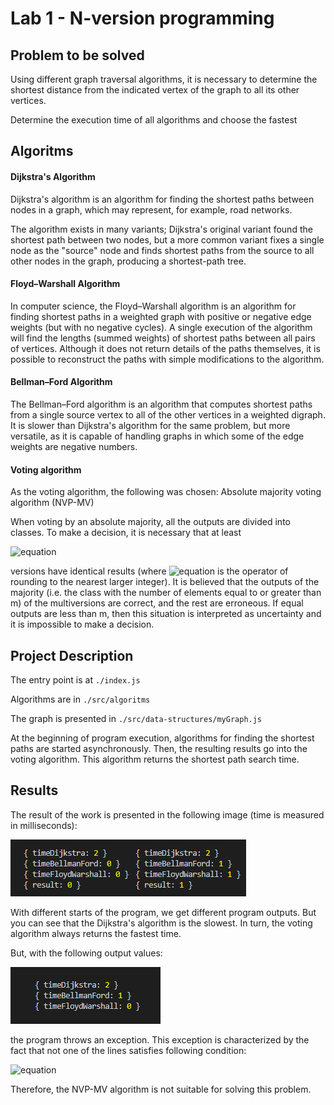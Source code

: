 # Lab 1 - N-version programming

## Problem to be solved

Using different graph traversal algorithms, it is necessary to determine the
shortest distance from the indicated vertex of the graph to all its other vertices.

Determine the execution time of all algorithms and choose the fastest

## Algoritms

#### Dijkstra's Algorithm

Dijkstra's algorithm is an algorithm for finding the shortest paths between nodes in a graph, which may represent, for example, road networks.

The algorithm exists in many variants; Dijkstra's original variant found the shortest path between two nodes, but a more common variant fixes a single node as the "source" node and finds shortest paths from the source to all other nodes in the graph, producing a shortest-path tree.

#### Floyd–Warshall Algorithm

In computer science, the Floyd–Warshall algorithm is an algorithm for finding shortest paths in a weighted graph with positive or negative edge weights (but with no negative cycles). A single execution of the algorithm will find the lengths (summed weights) of shortest paths between all pairs of vertices. Although it does not return details of the paths themselves, it is possible to reconstruct the paths with simple modifications to the algorithm.

#### Bellman–Ford Algorithm

The Bellman–Ford algorithm is an algorithm that computes shortest paths from a single source vertex to all of the other vertices in a weighted digraph. It is slower than Dijkstra's algorithm for the same problem, but more versatile, as it is capable of handling graphs in which some of the edge weights are negative numbers.

#### Voting algorithm

As the voting algorithm, the following was chosen: Absolute majority voting algorithm (NVP-MV)

When voting by an absolute majority, all the outputs are divided into classes. To make a decision, it is necessary that at least

![equation](https://latex.codecogs.com/gif.latex?m&space;\geq&space;\left&space;\lceil&space;\frac{N&space;+&space;1}{2}&space;\right&space;\rceil)

versions have identical results (where ![equation](https://latex.codecogs.com/gif.latex?\left&space;\lceil&space;\right&space;\rceil) is the operator of rounding to the nearest larger integer). It is believed that the outputs of the majority (i.e. the class with the number of elements equal to or greater than m) of the multiversions are correct, and the rest are erroneous. If equal outputs are less than m, then this situation is interpreted as uncertainty and it is impossible to make a decision.

## Project Description

The entry point is at `./index.js`

Algorithms are in `./src/algoritms`

The graph is presented in `./src/data-structures/myGraph.js`

At the beginning of program execution, algorithms for finding the shortest paths are started asynchronously. Then, the resulting results go into the voting algorithm. This algorithm returns the shortest path search time.

## Results

The result of the work is presented in the following image (time is measured in milliseconds):

![image](./img/img1.png 'Result 1')

With different starts of the program, we get different program outputs. But you can see that the Dijkstra's algorithm is the slowest. In turn, the voting algorithm always returns the fastest time.

But, with the following output values:

![image](./img/img2.png 'Result 2')

the program throws an exception. This exception is characterized by the fact that not one of the lines satisfies following condition:

![equation](https://latex.codecogs.com/gif.latex?m&space;\geq&space;\left&space;\lceil&space;\frac{N&space;+&space;1}{2}&space;\right&space;\rceil)

Therefore, the NVP-MV algorithm is not suitable for solving this problem.
